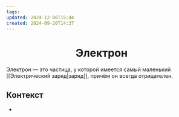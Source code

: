```yaml
---
tags: 
updated: 2024-12-06T15:44
created: 2024-09-20T14:37
---
```

<center> <h1> <b> Электрон </b> </h1> </center>

 Электрон — это частица, у которой имеется самый маленький [[Электрический заряд|заряд]], причём он всегда отрицателен.


## Контекст
- 

